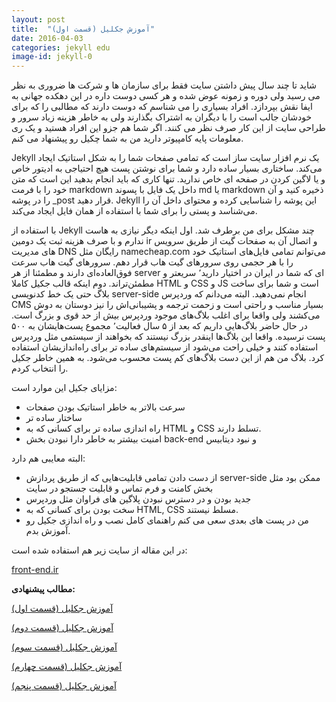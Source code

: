 ```yaml
---
layout: post
title:  "آموزش جکلیل (قسمت اول)"
date: 2016-04-03
categories: jekyll edu
image-id: jekyll-0
---
```



شاید تا چند سال پیش داشتن سایت فقط برای سازمان ها و شرکت ها ضروری به نظر می رسید ولی دوره و زمونه عوض شده و هر کسی دوست داره در این دهکده جهانی به ایفا نقش بپردازد.
افراد بسیاری را می شناسم که دوست دارند که مطالبی را که برای خودشان جالب است را با دیگران به اشتراک بگذارند ولی به خاطر هزینه زیاد سرور و طراحی سایت از این کار صرف نظر می کنند.
اگر شما هم جزو این افراد هستید و یک ری معلومات پایه کامپیوتر دارید من به شما چکیل رو پیشنهاد می کنم.

Jekyll یک نرم افزار سایت ساز است که تمامی صفحات شما را به شکل استاتیک ایجاد می‌کند. ساختاری بسیار ساده دارد و شما برای نوشتن پست هیچ احتیاجی به ادیتور خاص و یا لاگین کردن در صفحه ای خاص ندارید. تنها کاری که باید انجام بدهید این است که متن خود را با فرمت markdown داخل یک فایل با پسوند md یا markdown ذخیره کنید و آن را در پوشه _post قرار دهید. Jekyll این پوشه را شناسایی کرده و محتوای داخل آن را می‌شناسد و پستی را برای شما با استفاده از همان فایل ایجاد می‌کند.

با استفاده از Jekyll چند مشکل برای من برطرف شد. اول اینکه دیگر نیازی به هاست ندارم و با صرف هزینه ثبت یک دومین ir و اتصال آن به صفحات گیت از طریق سرویس های مدیریت DNS رایگان مثل namecheap.com می‌توانم تمامی فایل‌های استاتیک خود را با هر حجمی روی سرورهای گیت‌ هاب قرار دهم. سرورهای گیت هاب سرعت فوق‌العاده‌ای دارند و مطمئنا از هر server ای که شما در ایران در اختیار دارید٬ سریعتر و مطمئن‌تراند. دوم اینکه قالب جکیل کاملا HTML و CSS و JS است و شما برای ساخت بلاگ حتی یک خط کدنویسی server-side انجام نمی‌دهید. البته می‌دانم که وردپرس CMS بسیار مناسب و راحتی است و زحمت ترجمه و پشیبانی‌اش را نیز دوستان به دوش می‌کشند ولی واقعا برای اغلب بلاگ‌های موجود وردپرس بیش از حد قوی و بزرگ است. در حال حاضر بلاگ‌هایی داریم که بعد از ۵ سال فعالیت٬ مجموع پست‌هایشان به ۵۰۰ پست نرسیده. واقعا این بلاگ‌ها اینقدر بزرگ نیستند که بخواهند از سیستمی مثل وردپرس استفاده کنند و خیلی راحت می‌شود از سیستم‌های ساده تر برای راه‌اندازیشان استفاده کرد. بلاگ من هم از این دست بلاگ‌های کم پست محسوب می‌شود. به همین خاطر جکیل را انتخاب کردم.

مزایای جکیل این موارد است:

* سرعت بالاتر به خاطر استاتیک بودن صفحات
* ساختار ساده تر
* راه اندازی ساده تر برای کسانی که به HTML و CSS تسلط دارند.
* امنیت بیشتر به خاطر دارا نبودن بخش back-end و نبود دیتابیس

البته معایبی هم دارد:

* از دست دادن تمامی قابلیت‌هایی که از طریق پردازش server-side ممکن بود مثل بخش کامنت و فرم تماس و قابلیت جستجو در سایت
* جدید بودن و در دسترس نبودن پلاگین های فراوان مثل وردپرس
* سخت بودن برای کسانی که به HTML, CSS مسلط نیستند.
* من در پست های بعدی سعی می کنم راهنمای کامل نصب و راه اندازی جکیل رو آموزش بدم.

در این مقاله از سایت زیر هم استفاده شده است:

[front-end.ir](http://front-end.ir)

**مطالب پیشنهادی:**

[آموزش جکلیل (قسمت اول)](http://hot-ice.ir/jekyll/edu/2016/04/03/jekyll.html)

[آموزش جکلیل (قسمت دوم)](http://hot-ice.ir/jekyll/update/2016/04/02/jekyll-part-1.html)

[آموزش جکلیل (قسمت سوم)](http://hot-ice.ir/jekyll/edu/2016/04/01/jekyll-part-2.html)

[آموزش جکلیل (قسمت چهارم)](http://hot-ice.ir/jekyll/update/2016/03/28/jekyll-part-3.html)

[آموزش جکلیل (قسمت پنجم)](http://hot-ice.ir/jekyll/edu/2016/03/01/jekyll-part-4.html)


